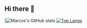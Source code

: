 ## Hi there 👋

[![Marcos's GitHub stats](https://github-readme-stats.vercel.app/api?username=emipe09&show_icons=true&theme=dracula)
[![Top Langs](https://github-readme-stats.vercel.app/api/top-langs/?username=emipe09&theme=dracula&layout=pie)](https://github.com/anuraghazra/github-readme-stats)
